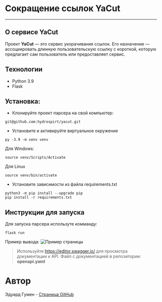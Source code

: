 # Сокращение ссылок YaCut

---
## О сервисе YaCut
Проект **YaCut** — это сервис укорачивания ссылок. Его назначение — ассоциировать длинную пользовательскую ссылку с короткой, которую предлагает сам пользователь или предоставляет сервис.

## Технологии
- Python 3.9
- Flask

## Установка:
- Клонируйте проект парсера на свой компьютер:
```
git@github.com:hydrospirt/yacut.git
```
- Установите и активируйте виртуальное окружение
```
py -3.9 -m venv venv
```
Для Windows:
```
source venv/Scripts/Activate
```
Для Linux
```
source venv/bin/activate
```
- Установите зависимости из файла requirements.txt
```
python3 -m pip install --upgrade pip
pip install -r requirements.txt
```
## Инструкции для запуска
Для запуска парсера используте комманду:
```
flask run
```
Пример вывода:
![Пример страницы](git@github.com:hydrospirt/yacut.git/blob/master/example1.png?raw=true)
> Используйте https://editor.swagger.io/ для просмотра документации к API.
> Файл с документацией в репозитории: **openapi.yaml**

# Автор
Эдуард Гумен - [Cтраница GitHub](https://github.com/hydrospirt)
